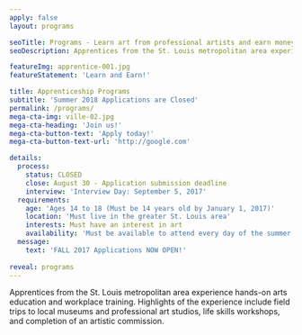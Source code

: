 ```yaml
---
apply: false
layout: programs

seoTitle: Programs - Learn art from professional artists and earn money
seoDescription: Apprentices from the St. Louis metropolitan area experience hands-on arts education and workplace training.

featureImg: apprentice-001.jpg
featureStatement: 'Learn and Earn!'

title: Apprenticeship Programs
subtitle: 'Summer 2018 Applications are Closed'
permalink: /programs/
mega-cta-img: ville-02.jpg
mega-cta-heading: 'Join us!'
mega-cta-button-text: 'Apply today!'
mega-cta-button-text-url: 'http://google.com'

details:
  process:
    status: CLOSED
    close: August 30 - Application submission deadline
    interview: 'Interview Day: September 5, 2017'
  requirements:
    age: 'Ages 14 to 18 (Must be 14 years old by January 1, 2017)'
    location: 'Must live in the greater St. Louis area'
    interests: Must have an interest in art
    availability: 'Must be available to attend every day of the summer program in June and July, Mon-Fri, 10am - 3pm'
  message:
    text: 'FALL 2017 Applications NOW OPEN!'
    
reveal: programs
---
```


Apprentices from the St. Louis metropolitan area experience hands-on arts education and workplace training. Highlights of the experience include field trips to local museums and professional art studios, life skills workshops, and completion of an artistic commission.


